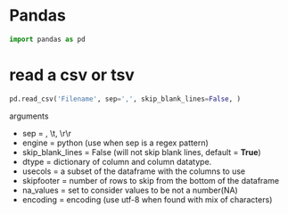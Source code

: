 # Pandas
``` python
import pandas as pd
```

# read a csv or tsv
``` python
pd.read_csv('Filename', sep=',', skip_blank_lines=False, )
```
arguments

- sep = , \t, \r\r 
- engine = python (use when sep is a regex pattern)
- skip_blank_lines = False (will not skip blank lines, default = **True**)
- dtype  = dictionary of column and column datatype.
- usecols = a subset of the dataframe with the columns to use
- skipfooter = number of rows to skip from the bottom of the dataframe
- na_values =  set to consider values to be not a number(NA)
- encoding = encoding (use utf-8 when found with mix of characters)

